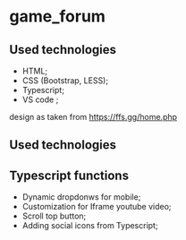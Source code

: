 # game_forum

## Used technologies

* HTML;
* CSS (Bootstrap, LESS);
* Typescript;
* VS code ;

design as taken from https://ffs.gg/home.php

## Used technologies

## Typescript functions
* Dynamic dropdonws for mobile;
* Customization for Iframe youtube video;
* Scroll top button;
* Adding social icons from Typescript; 
